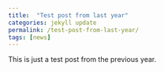 ```yaml
---
title:  "Test post from last year"
categories: jekyll update
permalink: /test-post-from-last-year/
tags: [news]
---
```


This is just a test post from the previous year. 
